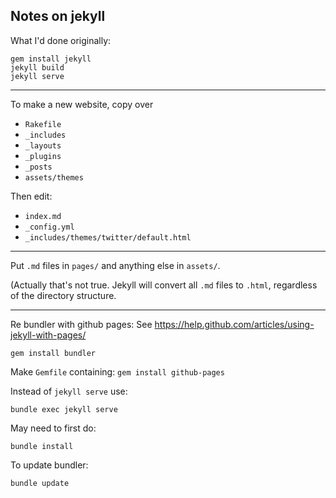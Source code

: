 ## Notes on jekyll


What I'd done originally:

```
gem install jekyll
jekyll build
jekyll serve
```

---

To make a new website, copy over

- `Rakefile`
- `_includes`
- `_layouts`
- `_plugins`
- `_posts`
- `assets/themes`

Then edit:

- `index.md`
- `_config.yml`
- `_includes/themes/twitter/default.html`

---

Put `.md` files in `pages/` and anything else in `assets/`.

(Actually that's not true. Jekyll will convert all `.md` files to
`.html`, regardless of the directory structure.

---

Re bundler with github pages:
See <https://help.github.com/articles/using-jekyll-with-pages/>

```
gem install bundler
```

Make `Gemfile` containing: `gem install github-pages`

Instead of `jekyll serve` use:

```
bundle exec jekyll serve
```

May need to first do:

```
bundle install
```

To update bundler:

```
bundle update
```
